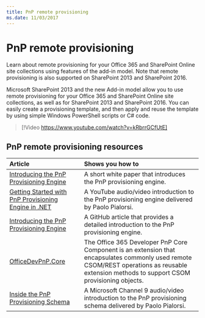 ```yaml
---
title: PnP remote provisioning
ms.date: 11/03/2017
---
```

# PnP remote provisioning

Learn about remote provisioning for your Office 365 and SharePoint Online site collections using features of the add-in model. Note that remote provisioning is also supported on SharePoint 2013 and SharePoint 2016.

Microsoft SharePoint 2013 and the new Add-in model allow you to use remote provisioning for your Office 365 and SharePoint Online site collections, as well as for SharePoint 2013 and SharePoint 2016. You can easily create a provisioning template, and then apply and reuse the template by using simple Windows PowerShell scripts or C# code.

> [!Video https://www.youtube.com/watch?v=kRbrrGCfUtE]

## PnP remote provisioning resources

|**Article**|**Shows you how to**|
|:-----|:-----|
|[Introducing the PnP Provisioning Engine](Introducing-the-PnP-Provisioning-Engine.md)| A short white paper that introduces the PnP provisioning engine.|
|[Getting Started with PnP Provisioning Engine in .NET](https://www.youtube.com/watch?v=kRbrrGCfUtE)|A YouTube audio/video introduction to the PnP provisioning engine delivered by Paolo Pialorsi.|
|[Introducing the PnP Provisioning Engine](https://github.com/SharePoint/PnP-Guidance/blob/551b9f6a66cf94058ba5497e310d519647afb20c/articles/Introducing-the-PnP-Provisioning-Engine.md)|A GitHub article that provides a detailed introduction to the PnP provisioning engine.|
|[OfficeDevPnP.Core ](https://github.com/SharePoint/PnP-Sites-Core/tree/master/Core)|The Office 365 Developer PnP Core Component is an extension that encapsulates commonly used remote CSOM/REST operations as reusable extension methods to support CSOM provisioning objects.|
|[Inside the PnP Provisioning Schema](https://channel9.msdn.com/blogs/OfficeDevPnP/Deep-dive-to-PnP-provisioning-engine-schema)|A Microsoft Channel 9 audio/video introduction to the PnP provisioning schema delivered by Paolo Pialorsi.|

